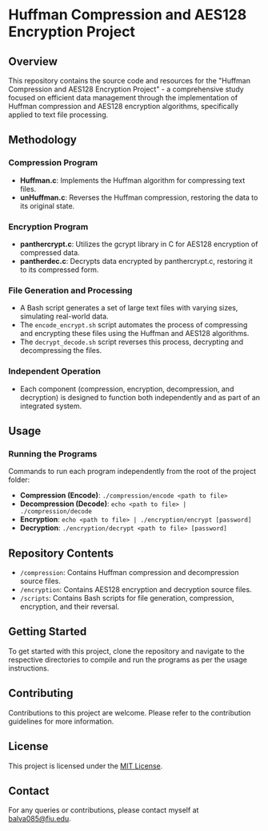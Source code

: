 # Huffman Compression and AES128 Encryption Project

## Overview
This repository contains the source code and resources for the "Huffman Compression and AES128 Encryption Project" - a comprehensive study focused on efficient data management through the implementation of Huffman compression and AES128 encryption algorithms, specifically applied to text file processing.

## Methodology

### Compression Program
- **Huffman.c**: Implements the Huffman algorithm for compressing text files.
- **unHuffman.c**: Reverses the Huffman compression, restoring the data to its original state.

### Encryption Program
- **panthercrypt.c**: Utilizes the gcrypt library in C for AES128 encryption of compressed data.
- **pantherdec.c**: Decrypts data encrypted by panthercrypt.c, restoring it to its compressed form.

### File Generation and Processing
- A Bash script generates a set of large text files with varying sizes, simulating real-world data.
- The `encode_encrypt.sh` script automates the process of compressing and encrypting these files using the Huffman and AES128 algorithms.
- The `decrypt_decode.sh` script reverses this process, decrypting and decompressing the files.

### Independent Operation
- Each component (compression, encryption, decompression, and decryption) is designed to function both independently and as part of an integrated system.

## Usage

### Running the Programs
Commands to run each program independently from the root of the project folder:

- **Compression (Encode)**: `./compression/encode <path to file>`
- **Decompression (Decode)**: `echo <path to file> | ./compression/decode`
- **Encryption**: `echo <path to file> | ./encryption/encrypt [password]`
- **Decryption**: `./encryption/decrypt <path to file> [password]`

## Repository Contents

- `/compression`: Contains Huffman compression and decompression source files.
- `/encryption`: Contains AES128 encryption and decryption source files.
- `/scripts`: Contains Bash scripts for file generation, compression, encryption, and their reversal.

## Getting Started

To get started with this project, clone the repository and navigate to the respective directories to compile and run the programs as per the usage instructions.

## Contributing

Contributions to this project are welcome. Please refer to the contribution guidelines for more information.

## License

This project is licensed under the [MIT License](LICENSE).

## Contact

For any queries or contributions, please contact myself at balva085@fiu.edu.
